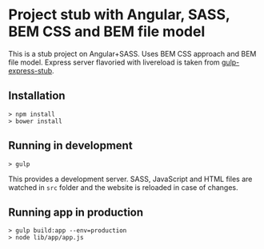 # Project stub with Angular, SASS, BEM CSS and BEM file model

This is a stub project on Angular+SASS. Uses BEM CSS approach and BEM file model. Express server flavoried with
livereload is taken from [gulp-express-stub](https://github.com/varya/gulp-express-stub).

## Installation

```
> npm install
> bower install
```
## Running in development
```
> gulp
```
This provides a development server.
SASS, JavaScript and HTML files are watched in `src` folder and the website is reloaded in case of changes.

## Running app in production
```
> gulp build:app --env=production
> node lib/app/app.js
```
